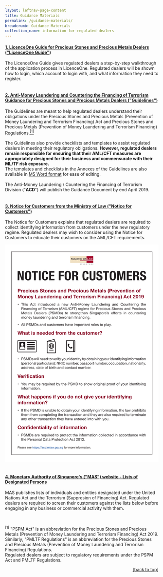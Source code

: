 ```yaml
---
layout: leftnav-page-content
title: Guidance Materials
permalink: /guidance-materials/
breadcrumb: Guidance Materials
collection_name: information-for-regulated-dealers
---
```

#### [1. LicenceOne Guide for Precious Stones and Precious Metals Dealers ("**LicenceOne Guide**")](/images/LicenceOne%20Regulated%20Dealer%20Guide.pdf)
<a id="guidance"></a>
The LicenceOne Guide gives regulated dealers a step-by-step walkthrough of the application process in LicenceOne. Regulated dealers will be shown how to login, which account to login with, and what information they need to register.<br><br> 


#### [2. Anti-Money Laundering and Countering the Financing of Terrorism Guidance for Precious Stones and Precious Metals Dealers ("**Guidelines**")](/images/Guidelines%20for%20regulated%20dealers_20190430.pdf)
<a id="guidance"></a>
The Guidelines are meant to help regulated dealers understand their obligations under the Precious Stones and Precious Metals (Prevention of Money Laundering and Terrorism Financing) Act and Precious Stones and Precious Metals (Prevention of Money Laundering and Terrorism Financing) Regulations.<a href="#footnote1"><sup>[1]</sup></a><br><br> 
The Guidelines also provide checklists and templates to assist regulated dealers in meeting their regulatory obligations.  <b>However, regulated dealers remain responsible for ensuring that their AML/CFT measures are appropriately designed for their business and commensurate with their ML/TF risk exposure.</b><br>
The templates and checklists in the Annexes of the Guidelines are also available in [MS Word format](/images/Guidelines%20for%20regulated%20dealers_Annexes_20190430.docx) for ease of editing.
<br><br>
The Anti-Money Laundering / Countering the Financing of Terrorism Division ("**ACD**") will publish the Guidance Document by end April 2019.<br><br>

#### [3. Notice for Customers from the Ministry of Law ("**Notice for Customers**")](/images/Notice%20for%20Customers%20-%20PSPM%20Act.pdf)

The Notice for Customers explains that regulated dealers are required to collect identifying information from customers under the new regulatory regime. Regulated dealers may wish to consider using the Notice for Customers to educate their customers on the AML/CFT requirements.

<a href="/images/Notice%20for%20Customers.pdf"><img src="/images/Notice%20for%20Customers.png"></a><br><br>

#### [4. Monetary Authority of Singapore's ("**MAS**") website - Lists of Designated Persons](http://www.mas.gov.sg/Regulations-and-Financial-Stability/Anti-Money-Laundering-Countering-The-Financing-Of-Terrorism-And-Targeted-Financial-Sanctions/Targeted-Financial-Sanctions/Lists-of-Designated-Individuals-and-Entities.aspx)

MAS publishes lists of individuals and entities designated under the United Nations Act and the Terrorism (Suppresion of Financing) Act. Regulated dealers are required to screen their customers against the lists below before engaging in any business or commercial activity with them.<br><br><br>

<a id="footnote1"><sup>[1]</sup></a> "PSPM Act" is an abbreviation for the Precious Stones and Precious Metals (Prevention of Money Laundering and Terrorism Financing) Act 2019. <br> Similarly, "PMLTF Regulations" is an abbreviation for the Precious Stones and Precious Metals (Prevention of Money Laundering and Terrorism Financing) Regulations. <br> Regulated dealers are subject to regulatory requirements under the PSPM Act and PMLTF Regulations.
<p align="right"><a href="#guidance"><u>[back to top]</u></a></p>
